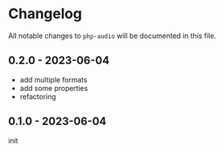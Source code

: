 # Changelog

All notable changes to `php-audio` will be documented in this file.

## 0.2.0 - 2023-06-04

- add multiple formats
- add some properties
- refactoring

## 0.1.0 - 2023-06-04

init
